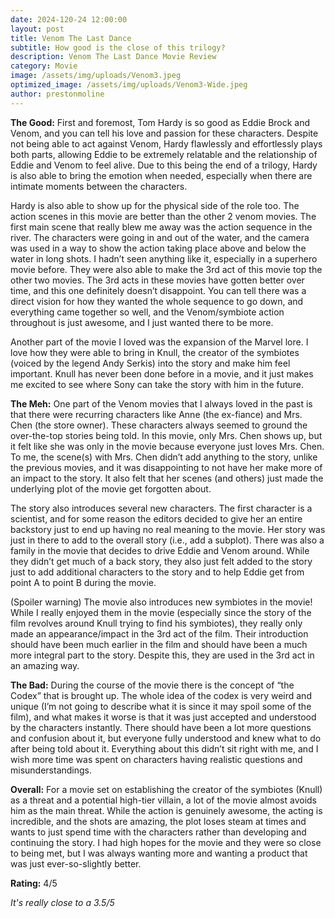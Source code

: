 ```yaml
---
date: 2024-120-24 12:00:00
layout: post
title: Venom The Last Dance
subtitle: How good is the close of this trilogy?
description: Venom The Last Dance Movie Review
category: Movie
image: /assets/img/uploads/Venom3.jpeg
optimized_image: /assets/img/uploads/Venom3-Wide.jpeg
author: prestonmoline
---
```


**The Good:**
First and foremost, Tom Hardy is so good as Eddie Brock and Venom, and you can tell his love and passion for these characters. Despite not being able to act against Venom, Hardy flawlessly and effortlessly plays both parts, allowing Eddie to be extremely relatable and the relationship of Eddie and Venom to feel alive. Due to this being the end of a trilogy, Hardy is also able to bring the emotion when needed, especially when there are intimate moments between the characters.

Hardy is also able to show up for the physical side of the role too. The action scenes in this movie are better than the other 2 venom movies. The first main scene that really blew me away was the action sequence in the river. The characters were going in and out of the water, and the camera was used in a way to show the action taking place above and below the water in long shots. I hadn’t seen anything like it, especially in a superhero movie before. They were also able to make the 3rd act of this movie top the other two movies. The 3rd acts in these movies have gotten better over time, and this one definitely doesn’t disappoint. You can tell there was a direct vision for how they wanted the whole sequence to go down, and everything came together so well, and the Venom/symbiote action throughout is just awesome, and I just wanted there to be more. 

Another part of the movie I loved was the expansion of the Marvel lore. I love how they were able to bring in Knull, the creator of the symbiotes (voiced by the legend Andy Serkis) into the story and make him feel important. Knull has never been done before in a movie, and it just makes me excited to see where Sony can take the story with him in the future.


**The Meh:**
One part of the Venom movies that I always loved in the past is that there were recurring characters like Anne (the ex-fiance) and Mrs. Chen (the store owner). These characters always seemed to ground the over-the-top stories being told. In this movie, only Mrs. Chen shows up, but it felt like she was only in the movie because everyone just loves Mrs. Chen. To me, the scene(s) with Mrs. Chen didn’t add anything to the story, unlike the previous movies, and it was disappointing to not have her make more of an impact to the story. It also felt that her scenes (and others) just made the underlying plot of the movie get forgotten about.

The story also introduces several new characters. The first character is a scientist, and for some reason the editors decided to give her an entire backstory just to end up having no real meaning to the movie. Her story was just in there to add to the overall story (i.e., add a subplot). There was also a family in the movie that decides to drive Eddie and Venom around. While they didn’t get much of a back story, they also just felt added to the story just to add additional characters to the story and to help Eddie get from point A to point B during the movie.

(Spoiler warning) The movie also introduces new symbiotes in the movie! While I really enjoyed them in the movie (especially since the story of the film revolves around Knull trying to find his symbiotes), they really only made an appearance/impact in the 3rd act of the film. Their introduction should have been much earlier in the film and should have been a much more integral part to the story. Despite this, they are used in the 3rd act in an amazing way.



**The Bad:**
During the course of the movie there is the concept of “the Codex” that is brought up. The whole idea of the codex is very weird and unique (I’m not going to describe what it is since it may spoil some of the film), and what makes it worse is that it was just accepted and understood by the characters instantly. There should have been a lot more questions and confusion about it, but everyone fully understood and knew what to do after being told about it. Everything about this didn’t sit right with me, and I wish more time was spent on characters having realistic questions and misunderstandings.


**Overall:**
For a movie set on establishing the creator of the symbiotes (Knull) as a threat and a potential high-tier villain, a lot of the movie almost avoids him as the main threat. While the action is genuinely awesome, the acting is incredible, and the shots are amazing, the plot loses steam at times and wants to just spend time with the characters rather than developing and continuing the story. I had high hopes for the movie and they were so close to being met, but I was always wanting more and wanting a product that was just ever-so-slightly better.


**Rating:**
4/5

*It's really close to a 3.5/5*
